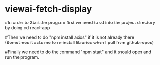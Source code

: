 # viewai-fetch-display
#In order to Start the program first we need to cd into the project directory by doing cd react-app

#Then we need to do "npm install axios" if it is not already there (Sometimes it asks me to re-install libraries when I pull from github repos)

#Finally we need to do the command "npm start" and it should open and run the program. 
